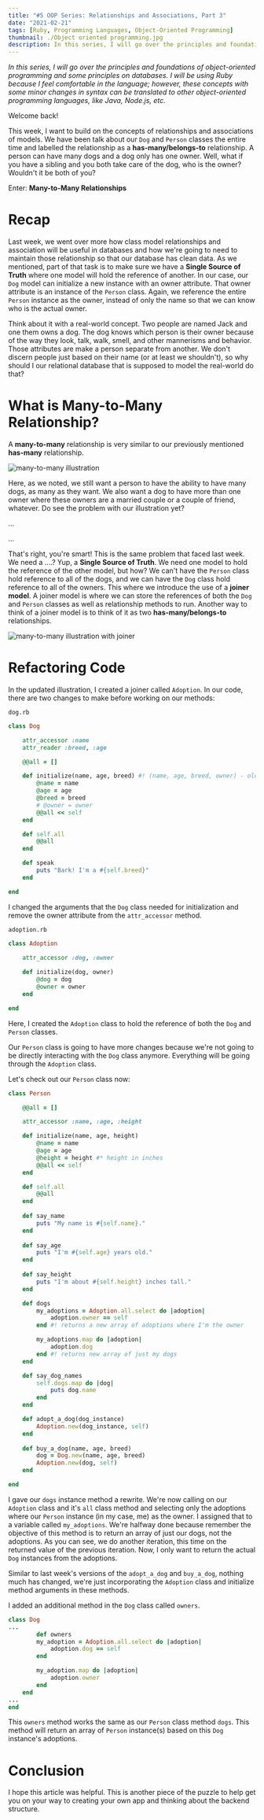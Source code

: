 ```yaml
---
title: "#5 OOP Series: Relationships and Associations, Part 3"
date: "2021-02-21"
tags: [Ruby, Programming Languages, Object-Oriented Programming]
thumbnail: ./Object oriented programming.jpg
description: In this series, I will go over the principles and foundations of object-oriented programming and some principles on databases.
---
```


*In this series, I will go over the principles and foundations of object-oriented programming and some principles on databases. I will be using Ruby because I feel comfortable in the language; however, these concepts with some minor changes in syntax can be translated to other object-oriented programming languages, like Java, Node.js, etc.*

Welcome back!

This week, I want to build on the concepts of relationships and associations of models. We have been talk about our `Dog` and `Person` classes the entire time and labelled the relationship as a **has-many/belongs-to** relationship. A person can have many dogs and a dog only has one owner. Well, what if you have a sibling and you both take care of the dog, who is the owner? Wouldn't it be both of you?

Enter: **Many-to-Many Relationships**

# Recap

Last week, we went over more how class model relationships and association will be useful in databases and how we're going to need to maintain those relationship so that our database has clean data. As we mentioned, part of that task is to make sure we have a **Single Source of Truth** where one model will hold the reference of another. In our case, our `Dog` model can initialize a new instance with an owner attribute. That owner attribute is an instance of the `Person` class. Again, we reference the entire `Person` instance as the owner, instead of only the name so that we can know who is the actual owner.

Think about it with a real-world concept. Two people are named Jack and one them owns a dog. The dog knows which person is their owner because of the way they look, talk, walk, smell, and other mannerisms and behavior. Those attributes are make a person separate from another. We don't discern people just based on their name (or at least we shouldn't), so why should I our relational database that is supposed to model the real-world do that?

# What is Many-to-Many Relationship?

A **many-to-many** relationship is very similar to our previously mentioned **has-many** relationship. 

<img src="./Screen_Shot_2021-02-21_at_4.24.35_PM.png" alt="many-to-many illustration">

Here, as we noted, we still want a person to have the ability to have many dogs, as many as they want. We also want a dog to have more than one owner where these owners are a married couple or a couple of friend, whatever. Do see the problem with our illustration yet?

...

...

That's right, you're smart! This is the same problem that faced last week. We need a ....? Yup, a **Single Source of Truth**. We need one model to hold the reference of the other model, but how? We can't have the `Person` class hold reference to all of the dogs, and we can have the `Dog` class hold reference to all of the owners. This where we introduce the use of a **joiner model**. A joiner model is where we can store the references of both the `Dog` and `Person` classes as well as relationship methods to run. Another way to think of a joiner model is to think of it as two **has-many/belongs-to** relationships.

<img src="./Screen_Shot_2021-02-21_at_4.50.16_PM.png" alt="many-to-many illustration with joiner">

# Refactoring Code

In the updated illustration, I created a joiner called `Adoption`. In our code, there are two changes to make before working on our methods:

`dog.rb`

```ruby
class Dog

    attr_accessor :name
    attr_reader :breed, :age

    @@all = []

    def initialize(name, age, breed) #! (name, age, breed, owner) - old
        @name = name
        @age = age
        @breed = breed
        # @owner = owner
        @@all << self
    end

    def self.all
        @@all
    end

    def speak
        puts "Bark! I'm a #{self.breed}"
    end

end
```

I changed the arguments that the `Dog` class needed for initialization and remove the owner attribute from the `attr_accessor` method.

`adoption.rb`

```ruby
class Adoption

    attr_accessor :dog, :owner
    
    def initialize(dog, owner)
        @dog = dog
        @owner = owner
    end

end
```

Here, I created the `Adoption` class to hold the reference of both the `Dog` and `Person` classes.

Our `Person` class is going to have more changes because we're not going to be directly interacting with the `Dog` class anymore. Everything will be going through the `Adoption` class.

Let's check out our `Person` class now:

```ruby
class Person

    @@all = []

    attr_accessor :name, :age, :height

    def initialize(name, age, height)
        @name = name
        @age = age
        @height = height #* height in inches
        @@all << self
    end

    def self.all
        @@all
    end
    
    def say_name
        puts "My name is #{self.name}."
    end
    
    def say_age
        puts "I'm #{self.age} years old."
    end
    
    def say_height
        puts "I'm about #{self.height} inches tall."
    end

    def dogs
        my_adoptions = Adoption.all.select do |adoption|
            adoption.owner == self
        end #! returns a new array of adoptions where I'm the owner

        my_adoptions.map do |adoption|
            adoption.dog
        end #! returns new array of just my dogs
    end

    def say_dog_names
        self.dogs.map do |dog|
            puts dog.name
        end
    end

    def adopt_a_dog(dog_instance)
        Adoption.new(dog_instance, self)
    end
    
    def buy_a_dog(name, age, breed)
        dog = Dog.new(name, age, breed)
        Adoption.new(dog, self)
    end

end
```

I gave our `dogs` instance method a rewrite. We're now calling on our `Adoption` class and it's `all` class method and selecting only the adoptions where our `Person` instance (in my case, me) as the owner. I assigned that to a variable called `my_adoptions`. We're halfway done because remember the objective of this method is to return an array of just our dogs, not the adoptions. As you can see, we do another iteration, this time on the returned value of the previous iteration. Now, I only want to return the actual `Dog` instances from the adoptions.

Similar to last week's versions of the `adopt_a_dog` and `buy_a_dog`, nothing much has changed, we're just incorporating the `Adoption` class and initialize method arguments in these methods.

I added an additional method in the `Dog` class called `owners`. 

```ruby
class Dog
...
		def owners
        my_adoption = Adoption.all.select do |adoption|
            adoption.dog == self
        end

        my_adoption.map do |adoption|
            adoption.owner
        end
    end
...
end
```

This `owners` method works the same as our `Person` class method `dogs`. This method will return an array of `Person` instance(s) based on this `Dog` instance's adoptions.

# Conclusion

I hope this article was helpful. This is another piece of the puzzle to help get you on your way to creating your own app and thinking about the backend structure.
